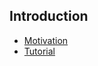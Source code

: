 ## Introduction

* [Motivation](/docs/introduction/Motivation.md)
* [Tutorial](/docs/introduction/Tutorial.md)
